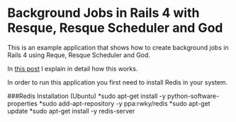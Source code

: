Background Jobs in Rails 4 with Resque, Resque Scheduler and God
================================================================
This is an example application that shows how to create background jobs in Rails 4
using Reque, Resque Scheduler and God.

In [this post][1] I explain in detail how this works.

In order to run this application you first need to install Redis in your system.

###Redis Installation (Ubuntu)
*sudo apt-get install -y python-software-properties
*sudo add-apt-repository -y ppa:rwky/redis
*sudo apt-get update
*sudo apt-get install -y redis-server

[1]: http://localhost:4000/2015/02/07/rails_background_jobs.html